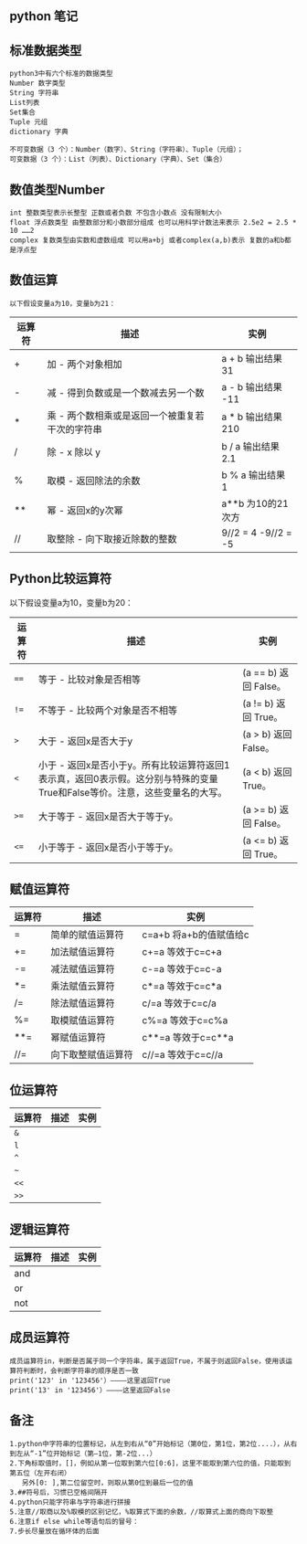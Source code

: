 ## python 笔记

## 标准数据类型
    python3中有六个标准的数据类型
    Number 数字类型
    String 字符串
    List列表
    Set集合
    Tuple 元组
    dictionary 字典

    不可变数据（3 个）：Number（数字）、String（字符串）、Tuple（元组）；
    可变数据（3 个）：List（列表）、Dictionary（字典）、Set（集合）

## 数值类型Number
    int 整数类型表示长整型 正数或者负数 不包含小数点 没有限制大小
    float 浮点数类型 由整数部分和小数部分组成 也可以用科学计数法来表示 2.5e2 = 2.5 * 10 ……2
    complex 复数类型由实数和虚数组成 可以用a+bj 或者complex(a,b)表示 复数的a和b都是浮点型
    
## 数值运算
    
    以下假设变量a为10，变量b为21：

|运算符|描述|实例|
|-----|---|---|
|+|加 - 两个对象相加| a + b 输出结果 31|
|-|减 - 得到负数或是一个数减去另一个数| a - b 输出结果 -11|
|*|乘 - 两个数相乘或是返回一个被重复若干次的字符串| a * b 输出结果 210|
|/|除 - x 除以 y |b / a 输出结果 2.1|
|%|取模 - 返回除法的余数 |b % a 输出结果 1|
|**|幂 - 返回x的y次幂 |a**b 为10的21次方|
|//|取整除 - 向下取接近除数的整数|9//2 = 4  -9//2 = -5|


## Python比较运算符

以下假设变量a为10，变量b为20：

|运算符|描述|实例|
|-----|-----|-----|
| `==` | 等于 - 比较对象是否相等| (a == b) 返回 False。 |
| `!=` | 不等于 - 比较两个对象是否不相等| (a != b) 返回 True。|
| `>` | 大于 - 返回x是否大于y |(a > b) 返回 False。|
|  `<` | 小于 - 返回x是否小于y。所有比较运算符返回1表示真，返回0表示假。这分别与特殊的变量True和False等价。注意，这些变量名的大写。 |(a < b) 返回 True。 |
| `>=` | 大于等于 - 返回x是否大于等于y。 |(a >= b) 返回 False。|
| `<=` | 小于等于 - 返回x是否小于等于y。| (a <= b) 返回 True。|


## 赋值运算符

|运算符|描述|实例|
|-----|-----|-----|
|=|简单的赋值运算符|c=a+b 将a+b的值赋值给c|
|+=|加法赋值运算符|c+=a 等效于c=c+a|
|-=|减法赋值运算符|c-=a 等效于c=c-a|
|*=|乘法赋值云算符|c*=a 等效于c=c*a|
|/=|除法赋值运算符|c/=a 等效于c=c/a|
|%=|取模赋值运算符|c%=a 等效于c=c%a|
|**=|幂赋值运算符|c**=a 等效于c=c**a|
|//=|向下取整赋值运算符|c//=a 等效于c=c//a|


## 位运算符
|运算符|描述|实例|
|-----|-----|-----|
|`&`||
|`l`||
|`^`||
|`~`||
|`<<`||
|`>>`||

## 逻辑运算符

|运算符|描述|实例|
|-----|-----|-----|
|and||
|or||
|not||

## 成员运算符
    成员运算符in，判断是否属于同一个字符串，属于返回True，不属于则返回False，使用该运算符判断时，会判断字符串的顺序是否一致
    print('123' in '123456'）————这里返回True
    print('13' in '123456'）————这里返回False

 
## 备注
    1.python中字符串的位置标记，从左到右从“0”开始标记（第0位，第1位，第2位....），从右到左从“-1”位开始标记（第—1位，第-2位...）
    2.下角标取值时，[]，例如从第一位取到第六位[0:6]，这里不能取到第六位的值，只能取到第五位（左开右闭）
       另外[0: ],第二位留空时，则取从第0位到最后一位的值
    3.##符号后，习惯已空格间隔开
    4.python只能字符串与字符串进行拼接
    5.注意//取商以及%取模的区别记忆，%取算式下面的余数，//取算式上面的商向下取整
    6.注意if else while等语句后的冒号：
    7.步长尽量放在循环体的后面



